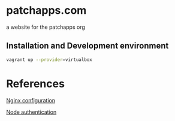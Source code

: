 # patchapps.com
a website for the patchapps org

## Installation and Development environment

``` bash
vagrant up --provider=virtualbox
```

# References

[Nginx configuration](https://www.nginx.com/resources/wiki/start/topics/examples/full/)

[Node authentication](https://scotch.io/tutorials/easy-node-authentication-setup-and-local)
